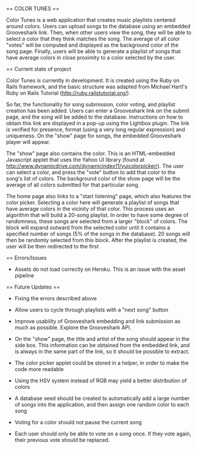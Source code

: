 == COLOR TUNES ==

Color Tunes is a web application that creates music playlists centered around colors. Users can upload songs to the database using an embedded Grooveshark link. Then, when other users view the song, they will be able to select a color that they think matches the song. The average of all color "votes" will be computed and displayed as the background color of the song page. Finally, users will be able to generate a playlist of songs that have average colors in close proximity to a color selected by the user.

== Current state of project

Color Tunes is currently in development. It is created using the Ruby on Rails framework, and the basic structure was adapted from Michael Hartl's Ruby on Rails Tutorial (http://ruby.railstutorial.org/). 

So far, the functionality for song submission, color voting, and playlist creation has been added. Users can enter a Grooveshark link on the submit page, and the song will be added to the database. Instructions on how to obtain this link are displayed in a pop-up using the Lightbox plugin. The link is verified for presence, format (using a very long regular expression) and uniqueness. On the "show" page for songs, the embedded Grooveshark player will appear.

The "show" page also contains the color. This is an HTML-embedded Javascript applet that uses the Yahoo UI library (found at http://www.dynamicdrive.com/dynamicindex11/yuicolorpicker/). The user can select a color, and press the "vote" button to add that color to the song's list of colors. The background color of the show page will be the average of all colors submitted for that particular song.

The home page also links to a "start listening" page, which also features the color picker. Selecting a color here will generate a playlist of songs that have average colors in the vicinity of that color. This process uses an algorithm that will build a 20-song playlist. In order to have some degree of randomness, these songs are selected from a larger "block" of colors. The block will expand outward from the selected color until it contains a specified number of songs (5% of the songs in the database). 20 songs will then be randomly selected from this block. After the playlist is created, the user will be then redirected to the first 

== Errors/Issues
	
- Assets do not load correctly on Heroku. This is an issue with the asset pipeline

== Future Updates ==

- Fixing the errors described above

- Allow users to cycle through playlists with a "next song" button

- Improve usability of Grooveshark embedding and link submission as much as possible. Explore the Grooveshark API.

- On the "show" page, the title and artist of the song should appear in the side box. This information can be obtained from the embedded link, and is always in the same part of the link, so it should be possible to extract.

- The color picker applet could be stored in a helper, in order to make the code more readable

- Using the HSV system instead of RGB may yield a better distribution of colors

- A database seed should be created to automatically add a large number of songs into the application, and then assign one random color to each song

- Voting for a color should not pause the current song

- Each user should only be able to vote on a song once. If they vote again, their previous vote should be replaced.



